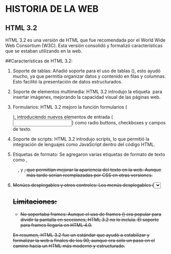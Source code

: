 # HISTORIA DE LA WEB

## HTML 3.2

HTML 3.2 es una versión de HTML que fue recomendada por el World Wide Web Consortium (W3C). Esta versión consolidó y formalizó características que se estaban utilizando en la web. 

##Características de HTML 3.2:
1. Soporte de tablas: Añadió soporte para el uso de tablas (<table>), esto ayudó mucho, ya que permitía organizar datos y contenido en filas y columnas. Esto facilitó la presentación de datos estructurados.

2. Soporte de elementos multimedia: HTML 3.2 introdujo la etiqueta <img> para insertar imágenes, mejorando la capacidad visual de las páginas web.

3. Formularios: HTML 3.2 mejoro la función formularios (<form>), introduciendo nuevos elementos de entrada (<input>) como radio buttons, checkboxes y campos de texto.

4. Soporte de scripts: HTML 3.2 introdujo scripts, lo que permitió la integración de lenguajes como JavaScript dentro del código HTML.

5. Etiquetas de formato: Se agregaron varias etiquetas de formato de texto como <font>, <center>, y <strike>, que permitían mejorar la apariencia del texto en la web. Aunque más tarde serían reemplazadas por CSS en otras versiones.

6. Menúes desplegables y otros controles: Los menús desplegables (<select>), ayudaron a crear páginas web más interactivas para los usuarios.


## Limitaciones:
* No soportaba frames: Aunque el uso de frames (<frame>) era popular  para dividir la pantalla en secciones, HTML 3.2 no lo incluía. El soporte para frames llegaría en HTML 4.0.


En resumen, HTML 3.2 fue un estándar que ayudó a estabilizar y formalizar la web a finales de los 90, aunque era solo un paso en el camino hacia un HTML más moderno y estructurado.

